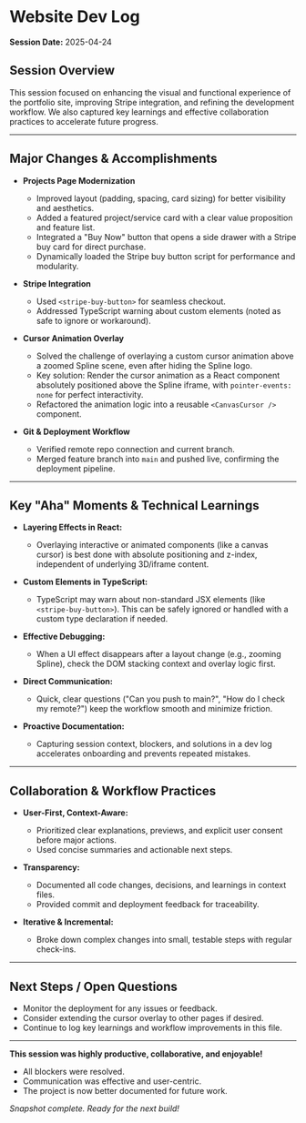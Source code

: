 # Website Dev Log

**Session Date:** 2025-04-24

## Session Overview
This session focused on enhancing the visual and functional experience of the portfolio site, improving Stripe integration, and refining the development workflow. We also captured key learnings and effective collaboration practices to accelerate future progress.

---

## Major Changes & Accomplishments

- **Projects Page Modernization**
  - Improved layout (padding, spacing, card sizing) for better visibility and aesthetics.
  - Added a featured project/service card with a clear value proposition and feature list.
  - Integrated a "Buy Now" button that opens a side drawer with a Stripe buy card for direct purchase.
  - Dynamically loaded the Stripe buy button script for performance and modularity.

- **Stripe Integration**
  - Used `<stripe-buy-button>` for seamless checkout.
  - Addressed TypeScript warning about custom elements (noted as safe to ignore or workaround).

- **Cursor Animation Overlay**
  - Solved the challenge of overlaying a custom cursor animation above a zoomed Spline scene, even after hiding the Spline logo.
  - Key solution: Render the cursor animation as a React component absolutely positioned above the Spline iframe, with `pointer-events: none` for perfect interactivity.
  - Refactored the animation logic into a reusable `<CanvasCursor />` component.

- **Git & Deployment Workflow**
  - Verified remote repo connection and current branch.
  - Merged feature branch into `main` and pushed live, confirming the deployment pipeline.

---

## Key "Aha" Moments & Technical Learnings

- **Layering Effects in React:**
  - Overlaying interactive or animated components (like a canvas cursor) is best done with absolute positioning and z-index, independent of underlying 3D/iframe content.

- **Custom Elements in TypeScript:**
  - TypeScript may warn about non-standard JSX elements (like `<stripe-buy-button>`). This can be safely ignored or handled with a custom type declaration if needed.

- **Effective Debugging:**
  - When a UI effect disappears after a layout change (e.g., zooming Spline), check the DOM stacking context and overlay logic first.

- **Direct Communication:**
  - Quick, clear questions ("Can you push to main?", "How do I check my remote?") keep the workflow smooth and minimize friction.

- **Proactive Documentation:**
  - Capturing session context, blockers, and solutions in a dev log accelerates onboarding and prevents repeated mistakes.

---

## Collaboration & Workflow Practices

- **User-First, Context-Aware:**
  - Prioritized clear explanations, previews, and explicit user consent before major actions.
  - Used concise summaries and actionable next steps.

- **Transparency:**
  - Documented all code changes, decisions, and learnings in context files.
  - Provided commit and deployment feedback for traceability.

- **Iterative & Incremental:**
  - Broke down complex changes into small, testable steps with regular check-ins.

---

## Next Steps / Open Questions
- Monitor the deployment for any issues or feedback.
- Consider extending the cursor overlay to other pages if desired.
- Continue to log key learnings and workflow improvements in this file.

---

**This session was highly productive, collaborative, and enjoyable!**
- All blockers were resolved.
- Communication was effective and user-centric.
- The project is now better documented for future work.

*Snapshot complete. Ready for the next build!*
